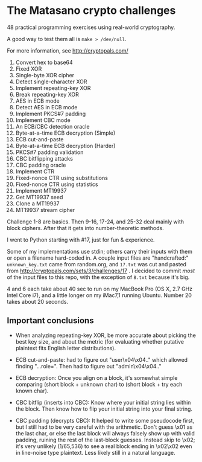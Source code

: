 The Matasano crypto challenges
========

48 practical programming exercises using real-world cryptography.

A good way to test them all is `make > /dev/null`.

For more information, see http://cryptopals.com/

1. Convert hex to base64
2. Fixed XOR
3. Single-byte XOR cipher
4. Detect single-character XOR
5. Implement repeating-key XOR
6. Break repeating-key XOR
7. AES in ECB mode
8. Detect AES in ECB mode
9. Implement PKCS#7 padding
10. Implement CBC mode
11. An ECB/CBC detection oracle
12. Byte-at-a-time ECB decryption (Simple)
13. ECB cut-and-paste
14. Byte-at-a-time ECB decryption (Harder)
15. PKCS#7 padding validation
16. CBC bitflipping attacks
17. CBC padding oracle
18. Implement CTR
19. Fixed-nonce CTR using substitutions
20. Fixed-nonce CTR using statistics
21. Implement MT19937
22. Get MT19937 seed
23. Clone a MT19937
24. MT19937 stream cipher

Challenge 1-8 are basics. Then 9-16, 17-24, and 25-32 deal mainly with
block ciphers. After that it gets into number-theoretic methods.

I went to Python starting with #17, just for fun & experience.

Some of my implementations use stdin; others carry their inputs with
them or open a filename hard-coded in. A couple input files are
"handcrafted:" `unknown_key.txt` came from random.org, and `17.txt`
was cut and pasted from http://cryptopals.com/sets/3/challenges/17 . I
decided to commit *most* of the input files to this repo, with the
exception of `8.txt` because it's big.

4 and 6 each take about 40 sec to run on my MacBook Pro (OS X, 2.7 GHz
Intel Core i7), and a little longer on my iMac7,1 running Ubuntu.
Number 20 takes about 20 seconds.

Important conclusions
--------

* When analyzing repeating-key XOR, be more accurate about picking the
  best key size, and about the metric (for evaluating whether putative
  plaintext fits English letter distributions).

* ECB cut-and-paste: had to figure out "user\x04\x04.." which allowed
  finding "...role=". Then had to figure out "admin\x04\x04.."

* ECB decryption: Once you align on a block, it's somewhat simple
  comparing (short block + unknown char) to (short block + try each
  known char).

* CBC bitflip (inserts into CBC): Know where your initial string lies
  within the block. Then know how to flip your initial string into
  your final string.

* CBC padding (decrypts CBC): It helped to write some pseudocode
  first, but I still had to be very careful with the arithmetic. Don't
  guess \x01 as the last char, or else the last block will always
  falsely show up with valid padding, ruining the rest of the
  last-block guesses. Instead skip to \x02; it's very unlikely
  (1/65,536) to see a real block ending in \x02\x02 even in line-noise
  type plaintext. Less likely still in a natural language.
